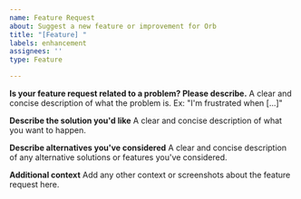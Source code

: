```yaml
---
name: Feature Request
about: Suggest a new feature or improvement for Orb
title: "[Feature] "
labels: enhancement
assignees: ''
type: Feature

---
```


**Is your feature request related to a problem? Please describe.**
A clear and concise description of what the problem is. Ex: "I'm frustrated when [...]"

**Describe the solution you'd like**
A clear and concise description of what you want to happen.

**Describe alternatives you've considered**
A clear and concise description of any alternative solutions or features you've considered.

**Additional context**
Add any other context or screenshots about the feature request here.
